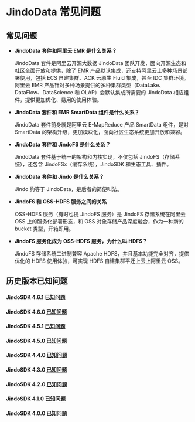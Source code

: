 # JindoData 常见问题
## 常见问题
- **JindoData 套件和阿里云 EMR 是什么关系？**

  JindoData 套件是阿里云开源大数据 JindoData 团队开发，面向开源生态和社区全面开放和提供，除了 EMR 产品默认集成，还支持阿里云上多种场景部署使用，包括 ECS 自建集群、ACK 云原生 Fluid 集成，甚至 IDC 集群环境。阿里云 EMR 产品针对多种场景提供的多种集群类型（DataLake、DataFlow、DataScience  和 OLAP）会默认集成所需要的 JindoData 相应组件，提供更加优化、易用的使用体验。

- **JindoData 套件和 EMR SmartData 组件是什么关系？**

  JindoData 套件前身就是阿里云 E-MapReduce 产品 SmartData 组件，是对 SmartData 的架构升级，更加模块化，面向社区生态系统更加开放和兼容。

- **JindoData 套件和 JindoFS 是什么关系？**

  JindoData 套件基于统一的架构和内核实现，不仅包括 JindoFS（存储系统），还包含 JindoFSx（缓存系统），JindoSDK 和生态工具、插件。

- **JindoData 套件和 Jindo 是什么关系？**
  
  Jindo 约等于 JindoData，是后者的简便叫法。

- **JindoFS 和 OSS-HDFS 服务之间的关系**

  OSS-HDFS 服务（有时也提 JindoFS 服务）是 JindoFS 存储系统在阿里云 OSS 上的服务化部署形态，和 OSS 对象存储产品深度融合，作为一种新的 bucket 类型，开箱即用。

- **JindoFS 服务化成为 OSS-HDFS 服务，为什么叫 HDFS？**

  JindoFS 存储系统二进制兼容 Apache HDFS，并且基本功能完全对齐，提供优化的 HDFS 使用体验，可实现 HDFS 自建集群平迁上云上阿里云 OSS。


## 历史版本已知问题

#### JindoSDK 4.6.1 [已知问题](/docs/user/4.x/4.6.x/4.6.1/known-issues.md)
#### JindoSDK 4.6.0 [已知问题](/docs/user/4.x/4.6.x/4.6.0/known-issues.md)
#### JindoSDK 4.5.1 [已知问题](/docs/user/4.x/4.5.x/4.5.1/known-issues.md)
#### JindoSDK 4.5.0 [已知问题](/docs/user/4.x/4.5.x/4.5.0/known-issues.md)
#### JindoSDK 4.4.0 [已知问题](/docs/user/4.x/4.4.0/known-issues.md)
#### JindoSDK 4.3.0 [已知问题](/docs/user/4.x/4.3.0/known-issues.md)
#### JindoSDK 4.2.0 [已知问题](/docs/user/4.x/4.2.0/known-issues.md)
#### JindoSDK 4.1.0 [已知问题](/docs/user/4.x/4.1.0/known-issues.md)
#### JindoSDK 4.0.0 [已知问题](/docs/user/4.x/4.0.0/known-issues.md)

